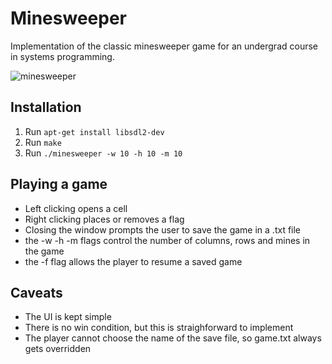 # Minesweeper
Implementation of the classic minesweeper game
for an undergrad course in systems programming.

![minesweeper](https://github.com/zaesur/minesweeper-c/blob/main/minesweeper.png?raw=true)

## Installation
 1. Run `apt-get install libsdl2-dev`
 1. Run `make`
 1. Run `./minesweeper -w 10 -h 10 -m 10`

## Playing a game
  * Left clicking opens a cell
  * Right clicking places or removes a flag
  * Closing the window prompts the user to save the game in a .txt file
  * the -w -h -m flags control the number of columns, rows and mines in the game
  * the -f flag allows the player to resume a saved game

## Caveats
  * The UI is kept simple
  * There is no win condition, but this is straighforward to implement
  * The player cannot choose the name of the save file, so game.txt always gets overridden
